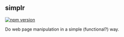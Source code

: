 simplr
---

[![npm version](https://badge.fury.io/js/simplr.svg)](https://badge.fury.io/js/simplr)

Do web page manipulation in a simple (functional?) way.

